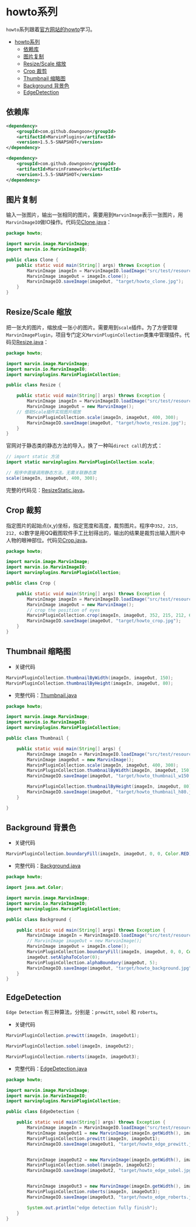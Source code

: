 # howto系列

``howto``系列跟着[官方网站的howto](http://marvinproject.sourceforge.net/en/howto.html)学习。

<!-- TOC depthFrom:1 depthTo:6 withLinks:1 updateOnSave:1 orderedList:0 -->

- [howto系列](#howto系列)
	- [依赖库](#依赖库)
	- [图片复制](#图片复制)
	- [Resize/Scale 缩放](#resizescale-缩放)
	- [Crop 裁剪](#crop-裁剪)
	- [Thumbnail 缩略图](#thumbnail-缩略图)
	- [Background 背景色](#background-背景色)
	- [EdgeDetection](#edgedetection)

<!-- /TOC -->

## 依赖库

``` xml
<dependency>
	<groupId>com.github.downgoon</groupId>
	<artifactId>MarvinPlugins</artifactId>
	<version>1.5.5-SNAPSHOT</version>
</dependency>

<dependency>
	<groupId>com.github.downgoon</groupId>
	<artifactId>MarvinFramework</artifactId>
	<version>1.5.5-SNAPSHOT</version>
</dependency>
```

## 图片复制

输入一张图片，输出一张相同的图片。需要用到``MarvinImage``表示一张图片，用``MarvinImageIO``做IO操作。代码见[Clone.java](../src/test/java/howto/Clone.java)：

``` java
package howto;

import marvin.image.MarvinImage;
import marvin.io.MarvinImageIO;

public class Clone {
	public static void main(String[] args) throws Exception {
		MarvinImage imageIn = MarvinImageIO.loadImage("src/test/resources/howto.jpg");
		MarvinImage imageOut = imageIn.clone();
		MarvinImageIO.saveImage(imageOut, "target/howto_clone.jpg");
	}
}
```

## Resize/Scale 缩放

把一张大的图片，缩放成一张小的图片。需要用到``scale``插件。为了方便管理``MarvinImagePlugin``，项目专门定义``MarvinPluginCollection``类集中管理插件。代码见[Resize.java](../src/test/java/howto/Resize.java)：

``` java
package howto;

import marvin.image.MarvinImage;
import marvin.io.MarvinImageIO;
import marvinplugins.MarvinPluginCollection;

public class Resize {

	public static void main(String[] args) throws Exception {
		MarvinImage imageIn = MarvinImageIO.loadImage("src/test/resources/howto.jpg");
		MarvinImage imageOut = new MarvinImage();
    // 借助Scale插件实现图片缩放
		MarvinPluginCollection.scale(imageIn, imageOut, 400, 300);
		MarvinImageIO.saveImage(imageOut, "target/howto_resize.jpg");
	}
}
```

官网对于静态类的静态方法的导入，换了一种叫``direct call``的方式：

``` java
// import static 方法
import static marvinplugins.MarvinPluginCollection.scale;

// 程序中直接调用静态方法，无需关联静态类
scale(imageIn, imageOut, 400, 300);
```

完整的代码见：[ResizeStatic.java](../src/test/java/howto/ResizeStatic.java)。

## Crop 裁剪

指定图片的起始点(x,y)坐标，指定宽度和高度，裁剪图片。程序中``352, 215, 212, 62``数字是用QQ截图软件手工比划得出的，输出的结果是裁剪出输入图片中人物的眼神部位。代码见[Crop.java](../src/test/java/howto/Crop.java)。

``` java
package howto;

import marvin.image.MarvinImage;
import marvin.io.MarvinImageIO;
import marvinplugins.MarvinPluginCollection;

public class Crop {

	public static void main(String[] args) throws Exception {
		MarvinImage imageIn = MarvinImageIO.loadImage("src/test/resources/howto.jpg");
		MarvinImage imageOut = new MarvinImage();
		// crop the position of eyes
		MarvinPluginCollection.crop(imageIn, imageOut, 352, 215, 212, 62);
		MarvinImageIO.saveImage(imageOut, "target/howto_crop.jpg");
	}
}
```

## Thumbnail 缩略图

- 关键代码

``` java
MarvinPluginCollection.thumbnailByWidth(imageIn, imageOut, 150);
MarvinPluginCollection.thumbnailByHeight(imageIn, imageOut, 80);
```

- 完整代码：[Thumbnail.java](../src/test/java/howto/Thumbnail.java)

``` java
package howto;

import marvin.image.MarvinImage;
import marvin.io.MarvinImageIO;
import marvinplugins.MarvinPluginCollection;

public class Thumbnail {

	public static void main(String[] args) {
		MarvinImage imageIn = MarvinImageIO.loadImage("src/test/resources/howto.jpg");
		MarvinImage imageOut = new MarvinImage();
		MarvinPluginCollection.scale(imageIn, imageOut, 400, 300);
		MarvinPluginCollection.thumbnailByWidth(imageIn, imageOut, 150);
		MarvinImageIO.saveImage(imageOut, "target/howto_thumbnail_w150.jpg");

		MarvinPluginCollection.thumbnailByHeight(imageIn, imageOut, 80);
		MarvinImageIO.saveImage(imageOut, "target/howto_thumbnail_h80.jpg");
	}

}
```

## Background 背景色

- 关键代码

``` java
MarvinPluginCollection.boundaryFill(imageIn, imageOut, 0, 0, Color.RED);
```

- 完整代码：[Background.java](../src/test/java/howto/Background.java)

``` java
package howto;

import java.awt.Color;

import marvin.image.MarvinImage;
import marvin.io.MarvinImageIO;
import marvinplugins.MarvinPluginCollection;

public class Background {

	public static void main(String[] args) throws Exception {
		MarvinImage imageIn = MarvinImageIO.loadImage("src/test/resources/howto.jpg");
		// MarvinImage imageOut = new MarvinImage();
		MarvinImage imageOut = imageIn.clone();
		MarvinPluginCollection.boundaryFill(imageIn, imageOut, 0, 0, Color.RED);
		imageOut.setAlphaToColor(0);
		MarvinPluginCollection.alphaBoundary(imageOut, 5);
		MarvinImageIO.saveImage(imageOut, "target/howto_background.jpg");
	}
}
```

## EdgeDetection

``Edge Detection`` 有三种算法，分别是：``prewitt``, ``sobel`` 和 ``roberts``。

- 关键代码

``` java
MarvinPluginCollection.prewitt(imageIn, imageOut1);

MarvinPluginCollection.sobel(imageIn, imageOut2);

MarvinPluginCollection.roberts(imageIn, imageOut3);
```

- 完整代码：[EdgeDetection.java](../src/test/java/howto/EdgeDetection.java)

``` java
package howto;

import marvin.image.MarvinImage;
import marvin.io.MarvinImageIO;
import marvinplugins.MarvinPluginCollection;

public class EdgeDetection {

	public static void main(String[] args) throws Exception {
		MarvinImage imageIn = MarvinImageIO.loadImage("src/test/resources/howto.jpg");
		MarvinImage imageOut1 = new MarvinImage(imageIn.getWidth(), imageIn.getHeight());
		MarvinPluginCollection.prewitt(imageIn, imageOut1);
		MarvinImageIO.saveImage(imageOut1, "target/howto_edge_prewitt.jpg");


		MarvinImage imageOut2 = new MarvinImage(imageIn.getWidth(), imageIn.getHeight());
		MarvinPluginCollection.sobel(imageIn, imageOut2);
		MarvinImageIO.saveImage(imageOut2, "target/howto_edge_sobel.jpg");


		MarvinImage imageOut3 = new MarvinImage(imageIn.getWidth(), imageIn.getHeight());
		MarvinPluginCollection.roberts(imageIn, imageOut3);
		MarvinImageIO.saveImage(imageOut3, "target/howto_edge_roberts.jpg");

		System.out.println("edge detection fully finish");
	}
}
```
